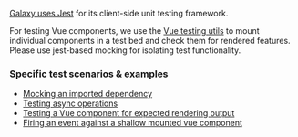 [Galaxy uses Jest](https://jestjs.io/) for its client-side unit testing
framework.

For testing Vue components, we use the [Vue testing
utils](https://vue-test-utils.vuejs.org/) to mount individual components in a
test bed and check them for rendered features. Please use jest-based mocking
for isolating test functionality.

### Specific test scenarios & examples

- [Mocking an imported
  dependency](https://github.com/galaxyproject/galaxy/blob/dev/client/src/components/Tags/tagService.test.js)
- [Testing async
  operations](https://github.com/galaxyproject/galaxy/blob/dev/client/src/components/Tags/tagService.test.js)
- [Testing a Vue component for expected rendering
  output](https://github.com/galaxyproject/galaxy/blob/dev/client/src/components/Tags/StatelessTags.test.js)
- [Firing an event against a shallow mounted vue
  component](https://github.com/galaxyproject/galaxy/blob/dev/client/src/components/Tags/StatelessTags.test.js)
